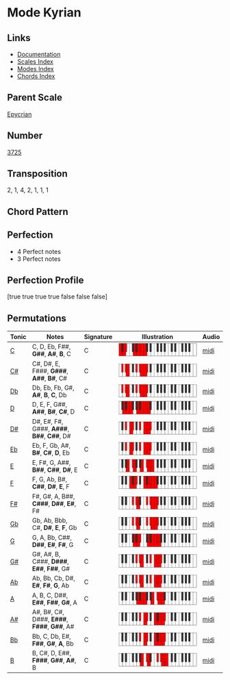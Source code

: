 # Mode Kyrian

## Links

- [Documentation](README.md)
- [Scales Index](Scales.md)
- [Modes Index](Modes.md)
- [Chords Index](Chords.md)

## Parent Scale

[Epycrian](ScaleEpycrian.md)

## Number

[3725](https://ianring.com/musictheory/scales/3725)

## Transposition

2, 1, 4, 2, 1, 1, 1

## Chord Pattern



## Perfection

- 4 Perfect notes
- 3 Perfect notes

## Perfection Profile

[true true true true false false false]

## Permutations

| Tonic | Notes | Signature | Illustration | Audio |
|-------|-------|-----------|--------------|-------|
| [C](ModeCNaturalKyrian.md) | C, D, Eb, F##, **G##**, **A#**, **B**, C | C | ![CNaturalKyrian](ModeCNaturalKyrian.png) | [midi](https://github.com/edipermadi/music/blob/main/docs/ModeCNaturalKyrian.mid?raw=true) |
| [C#](ModeCSharpKyrian.md) | C#, D#, E, F###, **G###**, **A##**, **B#**, C# | C | ![CSharpKyrian](ModeCSharpKyrian.png) | [midi](https://github.com/edipermadi/music/blob/main/docs/ModeCSharpKyrian.mid?raw=true) |
| [Db](ModeDFlatKyrian.md) | Db, Eb, Fb, G#, **A#**, **B**, **C**, Db | C | ![DFlatKyrian](ModeDFlatKyrian.png) | [midi](https://github.com/edipermadi/music/blob/main/docs/ModeDFlatKyrian.mid?raw=true) |
| [D](ModeDNaturalKyrian.md) | D, E, F, G##, **A##**, **B#**, **C#**, D | C | ![DNaturalKyrian](ModeDNaturalKyrian.png) | [midi](https://github.com/edipermadi/music/blob/main/docs/ModeDNaturalKyrian.mid?raw=true) |
| [D#](ModeDSharpKyrian.md) | D#, E#, F#, G###, **A###**, **B##**, **C##**, D# | C | ![DSharpKyrian](ModeDSharpKyrian.png) | [midi](https://github.com/edipermadi/music/blob/main/docs/ModeDSharpKyrian.mid?raw=true) |
| [Eb](ModeEFlatKyrian.md) | Eb, F, Gb, A#, **B#**, **C#**, **D**, Eb | C | ![EFlatKyrian](ModeEFlatKyrian.png) | [midi](https://github.com/edipermadi/music/blob/main/docs/ModeEFlatKyrian.mid?raw=true) |
| [E](ModeENaturalKyrian.md) | E, F#, G, A##, **B##**, **C##**, **D#**, E | C | ![ENaturalKyrian](ModeENaturalKyrian.png) | [midi](https://github.com/edipermadi/music/blob/main/docs/ModeENaturalKyrian.mid?raw=true) |
| [F](ModeFNaturalKyrian.md) | F, G, Ab, B#, **C##**, **D#**, **E**, F | C | ![FNaturalKyrian](ModeFNaturalKyrian.png) | [midi](https://github.com/edipermadi/music/blob/main/docs/ModeFNaturalKyrian.mid?raw=true) |
| [F#](ModeFSharpKyrian.md) | F#, G#, A, B##, **C###**, **D##**, **E#**, F# | C | ![FSharpKyrian](ModeFSharpKyrian.png) | [midi](https://github.com/edipermadi/music/blob/main/docs/ModeFSharpKyrian.mid?raw=true) |
| [Gb](ModeGFlatKyrian.md) | Gb, Ab, Bbb, C#, **D#**, **E**, **F**, Gb | C | ![GFlatKyrian](ModeGFlatKyrian.png) | [midi](https://github.com/edipermadi/music/blob/main/docs/ModeGFlatKyrian.mid?raw=true) |
| [G](ModeGNaturalKyrian.md) | G, A, Bb, C##, **D##**, **E#**, **F#**, G | C | ![GNaturalKyrian](ModeGNaturalKyrian.png) | [midi](https://github.com/edipermadi/music/blob/main/docs/ModeGNaturalKyrian.mid?raw=true) |
| [G#](ModeGSharpKyrian.md) | G#, A#, B, C###, **D###**, **E##**, **F##**, G# | C | ![GSharpKyrian](ModeGSharpKyrian.png) | [midi](https://github.com/edipermadi/music/blob/main/docs/ModeGSharpKyrian.mid?raw=true) |
| [Ab](ModeAFlatKyrian.md) | Ab, Bb, Cb, D#, **E#**, **F#**, **G**, Ab | C | ![AFlatKyrian](ModeAFlatKyrian.png) | [midi](https://github.com/edipermadi/music/blob/main/docs/ModeAFlatKyrian.mid?raw=true) |
| [A](ModeANaturalKyrian.md) | A, B, C, D##, **E##**, **F##**, **G#**, A | C | ![ANaturalKyrian](ModeANaturalKyrian.png) | [midi](https://github.com/edipermadi/music/blob/main/docs/ModeANaturalKyrian.mid?raw=true) |
| [A#](ModeASharpKyrian.md) | A#, B#, C#, D###, **E###**, **F###**, **G##**, A# | C | ![ASharpKyrian](ModeASharpKyrian.png) | [midi](https://github.com/edipermadi/music/blob/main/docs/ModeASharpKyrian.mid?raw=true) |
| [Bb](ModeBFlatKyrian.md) | Bb, C, Db, E#, **F##**, **G#**, **A**, Bb | C | ![BFlatKyrian](ModeBFlatKyrian.png) | [midi](https://github.com/edipermadi/music/blob/main/docs/ModeBFlatKyrian.mid?raw=true) |
| [B](ModeBNaturalKyrian.md) | B, C#, D, E##, **F###**, **G##**, **A#**, B | C | ![BNaturalKyrian](ModeBNaturalKyrian.png) | [midi](https://github.com/edipermadi/music/blob/main/docs/ModeBNaturalKyrian.mid?raw=true) |
